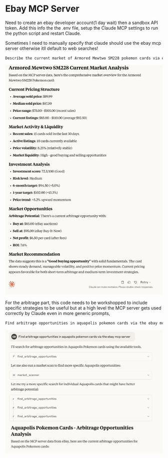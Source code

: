 # Ebay MCP Server

Need to create an ebay developer account(1 day wait) then a sandbox API token.
Add this info the the .env file, setup the Claude MCP settings to run the python
script and restart Claude.

Sometimes I need to manually specify that claude should use the ebay mcp server otherwise itll default to web searches!

```bash
Describe the current market of Armored Mewtwo SM228 pokemon cards via ebay mcp server.
```

![mcpusage](image.png)

For the arbitrage part, this code needs to be workshopped to include specific strategies to be useful but at a high level the MCP server gets used correctly by Claude even in more generic prompts,

```bash
Find arbitrage opportunities in aquapolis pokemon cards via the ebay mcp server
```

![mcpusage](image-1.png)